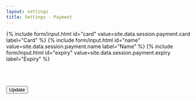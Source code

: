 ```yaml
---
layout: settings
title: Settings - Payment
---
```


<form>

{% include form/input.html id="card" value=site.data.session.payment.card label="Card" %}
{% include form/input.html id="name" value=site.data.session.payment.name label="Name" %}
{% include form/input.html id="expiry" value=site.data.session.payment.expiry label="Expiry" %}

<br>
<br>
<br>

<!-- Accent-colored raised button with ripple -->
<button class="mdl-button mdl-js-button mdl-button--raised mdl-js-ripple-effect mdl-button--accent" type="submit">
    Update
</button>

</form>
